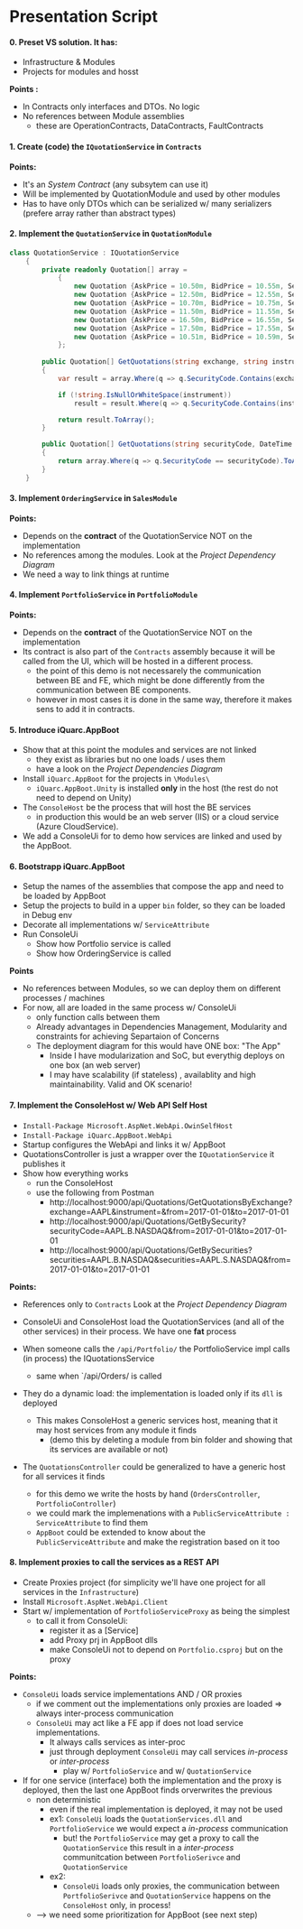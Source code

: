 Presentation Script
================ 


#### 0.	Preset VS solution. It has:

 - Infrastructure & Modules
 - Projects for modules and hosst
  
**Points :**
-	In Contracts only  interfaces and DTOs. No logic
-	No references between Module assemblies
    -   these are OperationContracts, DataContracts, FaultContracts
     

#### 1.	Create (code) the `IQuotationService` in `Contracts`

**Points:**
-	It's an *System Contract* (any subsytem can use it)
-   Will be implemented by QuotationModule and used by other modules
-   Has to have only DTOs which can be serialized w/ many serializers (prefere array rather than abstract types)

#### 2. Implement the `QuotationService` in `QuotationModule`

```csharp
class QuotationService : IQuotationService
    {
        private readonly Quotation[] array = 
            {
                new Quotation {AskPrice = 10.50m, BidPrice = 10.55m, SecurityCode = "ING.S.NYSE"},
                new Quotation {AskPrice = 12.50m, BidPrice = 12.55m, SecurityCode = "ING.B.NYSE"},
                new Quotation {AskPrice = 10.70m, BidPrice = 10.75m, SecurityCode = "AAPL.B.NASDAQ"},
                new Quotation {AskPrice = 11.50m, BidPrice = 11.55m, SecurityCode = "AAPL.S.NASDAQ"},
                new Quotation {AskPrice = 16.50m, BidPrice = 16.55m, SecurityCode = "MSFT.B.NASDAQ"},
                new Quotation {AskPrice = 17.50m, BidPrice = 17.55m, SecurityCode = "ING.B.AEX"},
                new Quotation {AskPrice = 10.51m, BidPrice = 10.59m, SecurityCode = "ING.S.AEX"},
            };
        
        public Quotation[] GetQuotations(string exchange, string instrument, DateTime @from, DateTime to)
        {
            var result = array.Where(q => q.SecurityCode.Contains(exchange));

            if (!string.IsNullOrWhiteSpace(instrument))
                result = result.Where(q => q.SecurityCode.Contains(instrument));

            return result.ToArray();
        }

        public Quotation[] GetQuotations(string securityCode, DateTime @from, DateTime to)
        {
            return array.Where(q => q.SecurityCode == securityCode).ToArray();
        }
    }
```

#### 3. Implement `OrderingService` in `SalesModule`


**Points:**
- Depends on the **contract** of the QuotationService NOT on the implementation
- No references among the modules. Look at the *Project Dependency Diagram*
- We need a way to link things at runtime

#### 4. Implement `PortfolioService` in `PortfolioModule`

**Points:**
- Depends on the **contract** of the QuotationService NOT on the implementation
- Its contract is also part of the `Contracts` assembly because it will be called from the UI, which will be hosted in a different process.
    - the point of this demo is not necessarely the communication between BE and FE, which might be done differently from the communication between BE components. 
    - however in most cases it is done in the same way, therefore it makes sens to add it in contracts.

#### 5. Introduce iQuarc.AppBoot

- Show that at this point the modules and services are not linked
  - they exist as libraries but no one loads / uses them
  - have a look on the *Project Dependencies Diagram*
- Install `iQuarc.AppBoot` for the projects in `\Modules\`
  - `iQuarc.AppBoot.Unity` is installed **only** in the host (the rest do not need to depend on Unity)
- The `ConsoleHost` be the process that will host the BE services 
  - in production this would be an web server (IIS) or a cloud service (Azure CloudService).
- We add a ConsoleUi for to demo how services are linked and used by the AppBoot.

#### 6. Bootstrapp iQuarc.AppBoot

- Setup the names of the assemblies that compose the app and need to be loaded by AppBoot
- Setup the projects to build in a upper `bin` folder, so they can be loaded in Debug env
- Decorate all implementations w/ `ServiceAttribute`
- Run ConsoleUi
  - Show how Portfolio service is called
  - Show how OrderingService is called

**Points**
 - No references between Modules, so we can deploy them on different processes / machines
 - For now, all are loaded in the same process w/ ConsoleUi
   - only function calls between them
   - Already advantages in Dependencies Management, Modularity and constraints for achieving Separtaion of Concerns
   - The deployment diagram for this would have ONE box: "The App"
     - Inside I have modularization and SoC, but everythig deploys on one box (an web server)
     - I may have scalability (if stateless) , availablity and high maintainability. Valid and OK scenario!

#### 7. Implement the ConsoleHost w/ Web API Self Host
  - `Install-Package Microsoft.AspNet.WebApi.OwinSelfHost`
  - `Install-Package iQuarc.AppBoot.WebApi`
  - Startup configures the WebApi and links it w/ AppBoot
  - QuotationsController is just a wrapper over the `IQuotationService` it publishes it
  - Show how everything works
    - run the ConsoleHost
    - use the following from Postman
      - http://localhost:9000/api/Quotations/GetQuotationsByExchange?exchange=AAPL&instrument=&from=2017-01-01&to=2017-01-01
      - http://localhost:9000/api/Quotations/GetBySecurity?securityCode=AAPL.B.NASDAQ&from=2017-01-01&to=2017-01-01
      - http://localhost:9000/api/Quotations/GetBySecurities?securities=AAPL.B.NASDAQ&securities=AAPL.S.NASDAQ&from=2017-01-01&to=2017-01-01

**Points:**
 - References only to `Contracts` Look at the *Project Dependency Diagram*
 
 - ConsoleUi and ConsoleHost load the QuotationServices (and all of the other services) in their process. We have one **fat** process
 
 - When someone calls the `/api/Portfolio/` the PortfolioService impl calls (in process) the IQuotationsService
   - same when `/api/Orders/ is called

 - They do a dynamic load: the implementation is loaded only if its `dll` is deployed
   - This makes ConsoleHost a generic services host, meaning that it may host services from any module it finds
     - (demo this by deleting a module from bin folder and showing that its services are available or not)
    
 - The `QuotationsController` could be generalized to have a generic host for all services it finds 
   - for this demo we write the hosts by hand (`OrdersController`, `PortfolioController`)
   - we could mark the implemenations with a `PublicServiceAttribute : ServiceAttribute` to find them
   - `AppBoot` could be extended to know about the `PublicServiceAttribute` and make the registration based on it too
 
#### 8. Implement proxies to call the services as a REST API
 - Create Proxies project (for simplicity we'll have one project for all services in the `Infrastructure`)
 - Install `Microsoft.AspNet.WebApi.Client`
 - Start w/ implementation of `PortfolioServiceProxy` as being the simplest
   - to call it from ConsoleUi:
     - register it as a [Service]
     - add Proxy prj in AppBoot dlls
     - make ConsoleUi not to depend on `Portfolio.csproj` but on the proxy
 
**Points:**
 - `ConsoleUi` loads service implementations AND / OR proxies
   - if we comment out the implementations only proxies are loaded => always inter-process communication
   - `ConsoleUi` may act like a FE app if does not load service implementations. 
     - It always calls services as inter-proc
     - just through deployment `ConsoleUi` may call services *in-process* or *inter-process*
       - play w/ `PortfolioService` and w/ `QuotationService`
 - If for one service (interface) both the implementation and the proxy is deployed, then the last one AppBoot finds orverwrites the previous
    - non deterministic
      - even if the real implementation is deployed, it may not be used 
      - ex1: `ConsoleUi` loads the `QuotationServices.dll` and `PortfolioService` we would expect a *in-process* communication
        -  but! the `PortfolioService` may get a proxy to call the `QuotationService` this result in a *inter-process* communitcation between `PortfolioSerivce` and `QuotationService`
      - ex2: 
        - `ConsoleUi` loads only proxies, the communication between `PortfolioSerivce` and `QuotationService` happens on the `ConsoleHost` only, in process!
    - --> we need some prioritization for AppBoot (see next step)